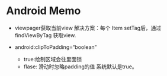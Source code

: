 # Android Memo


- viewpager获取当前view
解决方案：每个 Item setTag后，通过 findViewByTag 获取view.



- android:clipToPadding=“boolean”
	- true:绘制区域会往里面锁
	- flase: 滑动时忽略padding的值
	系统默认是true。